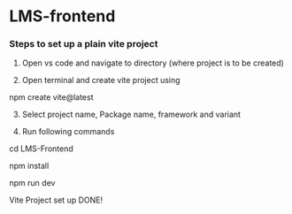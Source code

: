 # LMS-frontend
### Steps to set up a plain vite project

1. Open vs code and navigate to directory (where project is to be created)

2. Open terminal and create vite project using

npm create vite@latest


3. Select project name, Package name, framework and variant

4. Run following commands

cd LMS-Frontend

npm install

npm run dev


Vite Project set up DONE!


